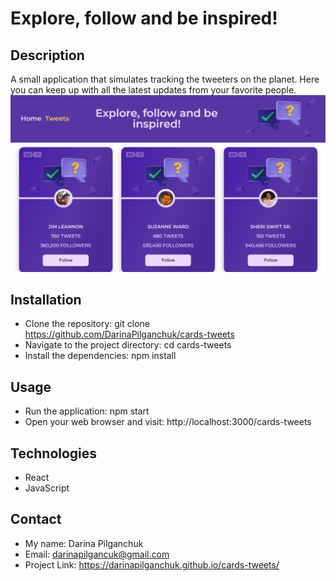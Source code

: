 # Explore, follow and be inspired!
## Description 
A small application that simulates tracking the  tweeters on the planet. Here you can keep up with all the latest updates from your favorite people.
![Alt-текст](https://github.com/DarinaPilganchuk/cards-tweets/blob/main/app%20tweetter.png)
## Installation
+ Clone the repository: git clone https://github.com/DarinaPilganchuk/cards-tweets
+ Navigate to the project directory: cd cards-tweets
+ Install the dependencies: npm install
## Usage
+ Run the application: npm start
+ Open your web browser and visit: http://localhost:3000/cards-tweets
## Technologies
+ React
+ JavaScript

## Contact
+ My name: Darina Pilganchuk
+ Email: darinapilgancuk@gmail.com
+ Project Link: https://darinapilganchuk.github.io/cards-tweets/
